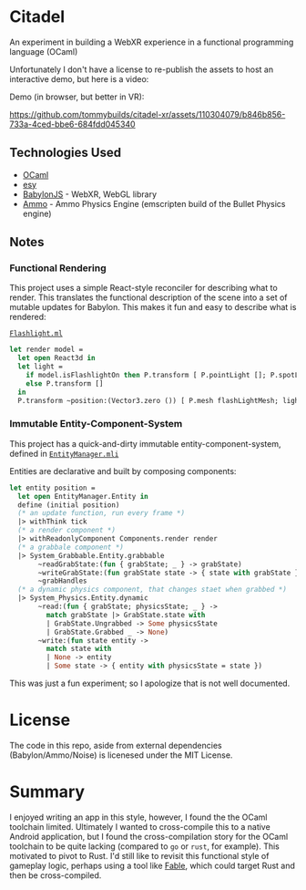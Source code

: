 # Citadel

An experiment in building a WebXR experience in a functional programming language (OCaml)

Unfortunately I don't have a license to re-publish the assets to host an interactive demo, but here is a video:

Demo (in browser, but better in VR):

https://github.com/tommybuilds/citadel-xr/assets/110304079/b846b856-733a-4ced-bbe6-684fdd045340

## Technologies Used

- [OCaml](https://ocaml.org/)
- [esy](https://esy.sh/)
- [BabylonJS](https://www.babylonjs.com/) - WebXR, WebGL library
- [Ammo](https://github.com/kripken/ammo.js) - Ammo Physics Engine (emscripten build of the Bullet Physics engine)

## Notes

### Functional Rendering

This project uses a simple React-style reconciler for describing what to render. This translates the functional description of the scene into a set of mutable updates for Babylon. This makes it fun and easy to describe what is rendered:

[`Flashlight.ml`](games/citadel/Flashlight.ml)

```ocaml
let render model =
  let open React3d in
  let light =
    if model.isFlashlightOn then P.transform [ P.pointLight []; P.spotLight [] ]
    else P.transform []
  in
  P.transform ~position:(Vector3.zero ()) [ P.mesh flashLightMesh; light ]
```

### Immutable Entity-Component-System

This project has a quick-and-dirty immutable entity-component-system, defined in [`EntityManager.mli`](src/EntityManager/EntityManager.mli)

Entities are declarative and built by composing components:

```ocaml
let entity position =
  let open EntityManager.Entity in
  define (initial position)
  (* an update function, run every frame *)
  |> withThink tick
  (* a render component *)
  |> withReadonlyComponent Components.render render
  (* a grabbale component *)
  |> System_Grabbable.Entity.grabbable
       ~readGrabState:(fun { grabState; _ } -> grabState)
       ~writeGrabState:(fun grabState state -> { state with grabState })
       ~grabHandles
  (* a dynamic physics component, that changes staet when grabbed *)
  |> System_Physics.Entity.dynamic
       ~read:(fun { grabState; physicsState; _ } ->
         match grabState |> GrabState.state with
         | GrabState.Ungrabbed -> Some physicsState
         | GrabState.Grabbed _ -> None)
       ~write:(fun state entity ->
         match state with
         | None -> entity
         | Some state -> { entity with physicsState = state })

```

This was just a fun experiment; so I apologize that is not well documented.

# License

The code in this repo, aside from external dependencies (Babylon/Ammo/Noise) is licenesed under the MIT License.

# Summary

I enjoyed writing an app in this style, however, I found the the OCaml toolchain limited. Ultimately I wanted to cross-compile this to a native Android application, but I found the cross-compilation story for the OCaml toolchain to be quite lacking (compared to `go` or `rust`, for example). This motivated to pivot to Rust. I'd still like to revisit this functional style of gameplay logic, perhaps using a tool like [Fable](https://github.com/fable-compiler/fable), which could target Rust and then be cross-compiled.
